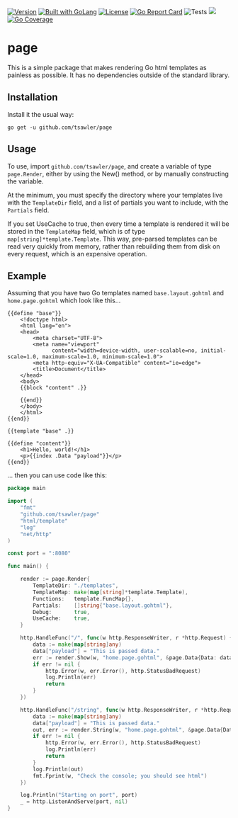 [![Version](https://img.shields.io/badge/goversion-1.20.x-blue.svg)](https://golang.org)
<a href="https://golang.org"><img src="https://img.shields.io/badge/powered_by-Go-3362c2.svg?style=flat-square" alt="Built with GoLang"></a>
[![License](http://img.shields.io/badge/license-mit-blue.svg?style=flat-square)](https://raw.githubusercontent.com/tsawler/goblender/master/LICENSE)
[![Go Report Card](https://goreportcard.com/badge/github.com/tsawler/page)](https://goreportcard.com/report/github.com/tsawler/page)
![Tests](https://github.com/tsawler/page/actions/workflows/tests.yml/badge.svg)
<a href="https://pkg.go.dev/github.com/tsawler/page"><img src="https://img.shields.io/badge/godoc-reference-%23007d9c.svg"></a>
[![Go Coverage](https://github.com/tsawler/page/wiki/coverage.svg)](https://raw.githack.com/wiki/tsawler/page/coverage.html)


# page

This is a simple package that makes rendering Go html templates as painless as possible. It has no dependencies
outside of the standard library.

## Installation
Install it the usual way:

```
go get -u github.com/tsawler/page
```

## Usage
To use, import `github.com/tsawler/page`, and create a variable of type `page.Render`, either by
using the New() method, or by manually constructing the variable. 

At the minimum, you must specify the directory where your templates live with the `TemplateDir` field, and
a list of partials you want to include, with the `Partials` field.

If you set UseCache to true, then every time a template is rendered it will be stored in the `TemplateMap` field, 
which is of type `map[string]*template.Template`. This way, pre-parsed templates can be read very quickly from
memory, rather than rebuilding them from disk on every request, which is an expensive operation.


## Example

Assuming that you have two Go templates named `base.layout.gohtml` and `home.page.gohtml` which look like this...

```gotemplate
{{define "base"}}
    <!doctype html>
    <html lang="en">
    <head>
        <meta charset="UTF-8">
        <meta name="viewport"
              content="width=device-width, user-scalable=no, initial-scale=1.0, maximum-scale=1.0, minimum-scale=1.0">
        <meta http-equiv="X-UA-Compatible" content="ie=edge">
        <title>Document</title>
    </head>
    <body>
    {{block "content" .}}

    {{end}}
    </body>
    </html>
{{end}}
```

```gotemplate
{{template "base" .}}

{{define "content"}}
    <h1>Hello, world!</h1>
    <p>{{index .Data "payload"}}</p>
{{end}}
```

... then you can use code like this:

```go
package main

import (
	"fmt"
	"github.com/tsawler/page"
	"html/template"
	"log"
	"net/http"
)

const port = ":8080"

func main() {

	render := page.Render{
		TemplateDir: "./templates",
		TemplateMap: make(map[string]*template.Template),
		Functions:   template.FuncMap{},
		Partials:    []string{"base.layout.gohtml"},
		Debug:       true,
		UseCache:    true,
	}

	http.HandleFunc("/", func(w http.ResponseWriter, r *http.Request) {
		data := make(map[string]any)
		data["payload"] = "This is passed data."
		err := render.Show(w, "home.page.gohtml", &page.Data{Data: data})
		if err != nil {
			http.Error(w, err.Error(), http.StatusBadRequest)
			log.Println(err)
			return
		}
	})

	http.HandleFunc("/string", func(w http.ResponseWriter, r *http.Request) {
		data := make(map[string]any)
		data["payload"] = "This is passed data."
		out, err := render.String(w, "home.page.gohtml", &page.Data{Data: data})
		if err != nil {
			http.Error(w, err.Error(), http.StatusBadRequest)
			log.Println(err)
			return
		}
		log.Println(out)
		fmt.Fprint(w, "Check the console; you should see html")
	})

	log.Println("Starting on port", port)
	_ = http.ListenAndServe(port, nil)
}

```
